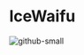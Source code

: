 # IceWaifu

![github-small](https://media.discordapp.net/attachments/607886466965700629/610053403456045056/main.png?width=673&height=673)
